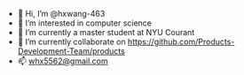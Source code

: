 - 👋 Hi, I’m @hxwang-463
- 👀 I’m interested in computer science
- 🌱 I’m currently a master student at NYU Courant
- 💞️ I’m currently collaborate on https://github.com/Products-Development-Team/products
- 📫 whx5562@gmail.com

<!---
hxwang-463/hxwang-463 is a ✨ special ✨ repository because its `README.md` (this file) appears on your GitHub profile.
You can click the Preview link to take a look at your changes.
--->

